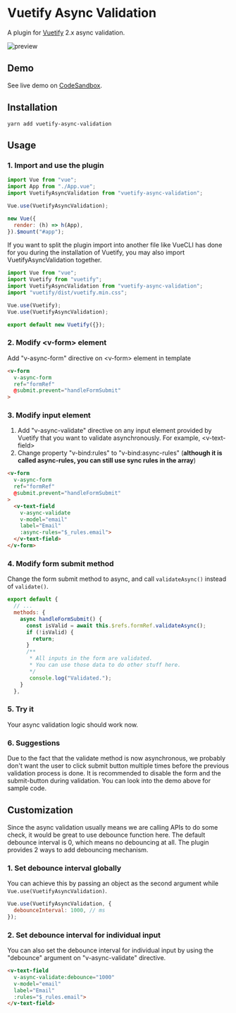 # Vuetify Async Validation
A plugin for [Vuetify](https://vuetifyjs.com/en/) 2.x async validation.

![preview](./preview.gif)

<a id="demo"></a>
## Demo
See live demo on [CodeSandbox](https://codesandbox.io/s/vuetify-async-validation-demo-mu0fo).

## Installation
```yarn add vuetify-async-validation```

## Usage
### 1. Import and use the plugin
```javascript
import Vue from "vue";
import App from "./App.vue";
import VuetifyAsyncValidation from "vuetify-async-validation";

Vue.use(VuetifyAsyncValidation);

new Vue({
  render: (h) => h(App),
}).$mount("#app");
```

If you want to split the plugin import into another file like VueCLI has done for you during the installation of Vuetify, you may also import VuetifyAsyncValidation together.
```javascript
import Vue from "vue";
import Vuetify from "vuetify";
import VuetifyAsyncValidation from "vuetify-async-validation";
import "vuetify/dist/vuetify.min.css";

Vue.use(Vuetify);
Vue.use(VuetifyAsyncValidation);

export default new Vuetify({});
```

### 2. Modify \<v-form\> element
Add "v-async-form" directive on \<v-form\> element in template
```html
<v-form
  v-async-form
  ref="formRef"
  @submit.prevent="handleFormSubmit"
>
```

### 3. Modify input element
1. Add "v-async-validate" directive on any input element provided by Vuetify that you want to validate asynchronously. For example, \<v-text-field\>
2. Change property "v-bind:rules" to "v-bind:async-rules" (**although it is called async-rules, you can still use sync rules in the array**)
```html
<v-form
  v-async-form
  ref="formRef"
  @submit.prevent="handleFormSubmit"
>
  <v-text-field
    v-async-validate
    v-model="email"
    label="Email"
    :async-rules="$_rules.email">
  </v-text-field>
</v-form>
```

### 4. Modify form submit method
Change the form submit method to async, and call ```validateAsync()``` instead of ```validate()```.
```javascript
export default {
  // ...
  methods: {
    async handleFormSubmit() {
      const isValid = await this.$refs.formRef.validateAsync();
      if (!isValid) {
        return;
      }
      /**
       * All inputs in the form are validated.
       * You can use those data to do other stuff here.
       */
       console.log("Validated.");
    }
  },
```

### 5. Try it
Your async validation logic should work now.

### 6. Suggestions
Due to the fact that the validate method is now asynchronous, we probably don't want the user to click submit button multiple times before the previous validation process is done. It is recommended to disable the form and the submit-button during validation. You can look into the demo above for sample code.

## Customization
Since the async validation usually means we are calling APIs to do some check, it would be great to use debounce function here.
The default debounce interval is 0, which means no debouncing at all.
The plugin provides 2 ways to add debouncing mechanism.

### 1. Set debounce interval globally
You can achieve this by passing an object as the second argument while ```Vue.use(VuetifyAsyncValidation)```.
```javascript
Vue.use(VuetifyAsyncValidation, {
  debounceInterval: 1000, // ms
});
```
### 2. Set debounce interval for individual input
You can also set the debounce interval for individual input by using the "debounce" argument on "v-async-validate" directive.
```html
<v-text-field
  v-async-validate:debounce="1000"
  v-model="email"
  label="Email"
  :rules="$_rules.email">
</v-text-field>
```
